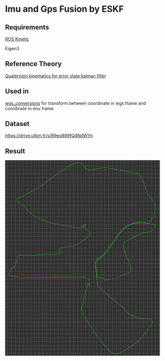 # Imu and Gps Fusion by ESKF

## Requirements

[ROS Kinetic](http://wiki.ros.org/kinetic/Installation/Ubuntu)

Eigen3

## Reference Theory

[Quaternion kinematics for error state kalman filter](http://www.iri.upc.edu/people/jsola/JoanSola/objectes/notes/kinematics.pdf)

## Used in

[wgs_conversions]( https://github.com/gyjun0230/wgs_conversions ) for transform between coordinate in wgs frame and coordinate in enu frame

## Dataset

https://drive.utbm.fr/s/B9eq899fQ4NdWYn

## Result

![](result.png)